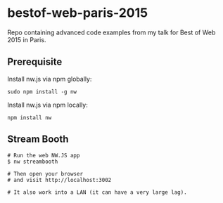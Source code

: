 # bestof-web-paris-2015
Repo containing advanced code examples from my talk for Best of Web 2015 in Paris.


## Prerequisite

Install nw.js via npm globally:
```
sudo npm install -g nw
```

Install nw.js via npm locally:
```
npm install nw
```

## Stream Booth

```
# Run the web NW.JS app
$ nw streambooth

# Then open your browser
# and visit http://localhost:3002

# It also work into a LAN (it can have a very large lag).
```
